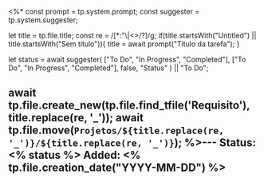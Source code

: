 <%*
const prompt = tp.system.prompt;
const suggester = tp.system.suggester;

let title = tp.file.title;
const re = /[*:"\\|<>/?]/g;
if(title.startsWith("Untitled") || title.startsWith("Sem título")){
	title = await prompt("Título da tarefa");
}

let status = await suggester(
	["To Do", "In Progress", "Completed"],
	["To Do", "In Progress", "Completed"],
	false,
	"Status"
) || "To Do";

await tp.file.create_new(tp.file.find_tfile('Requisito'), title.replace(re, '_'));
await tp.file.move(`Projetos/${title.replace(re, '_')}/${title.replace(re, '_')}`);
%>---
Status: <% status %>
Added: <% tp.file.creation_date("YYYY-MM-DD") %>
---

